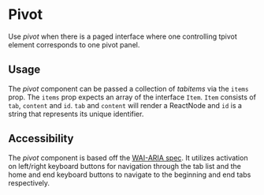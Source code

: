 # Pivot
Use *pivot* when there is a paged interface where one controlling tpivot element corresponds to one pivot panel.

## Usage
The *pivot* component can be passed a collection of *tabitems* via the `items` prop. The `items` prop expects an array of the interface `Item`. `Item` consists of `tab`, `content` and `id`. `tab` and `content` will render a ReactNode and `id` is a string that represents its unique identifier.

## Accessibility
The *pivot* component is based off the [WAI-ARIA spec](https://www.w3.org/TR/wai-aria-practices-1.1/#tabpanel). It utilizes activation on left/right keyboard buttons for navigation through the tab list and the home and end keyboard buttons to navigate to the beginning and end tabs respectively.
